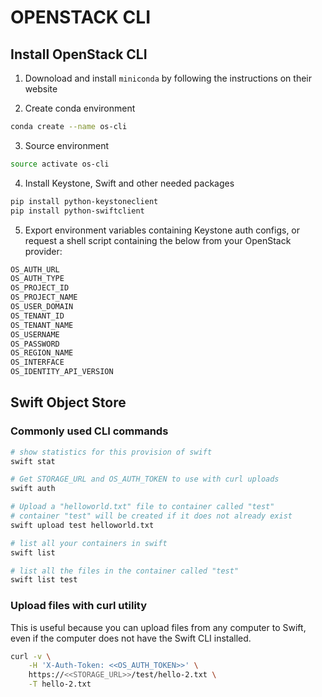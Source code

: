 # OPENSTACK CLI

## Install OpenStack CLI

1) Downoload and install `miniconda` by following the instructions on their website

2) Create conda environment
```sh
conda create --name os-cli
```

3) Source environment
```sh
source activate os-cli
```

4) Install Keystone, Swift and other needed packages
```sh
pip install python-keystoneclient
pip install python-swiftclient
```

5) Export environment variables containing Keystone auth configs, or request a shell script containing the below from your OpenStack provider:  
```sh
OS_AUTH_URL
OS_AUTH_TYPE
OS_PROJECT_ID
OS_PROJECT_NAME
OS_USER_DOMAIN
OS_TENANT_ID
OS_TENANT_NAME
OS_USERNAME
OS_PASSWORD
OS_REGION_NAME
OS_INTERFACE
OS_IDENTITY_API_VERSION
```

## Swift Object Store

### Commonly used CLI commands

```sh
# show statistics for this provision of swift
swift stat

# Get STORAGE_URL and OS_AUTH_TOKEN to use with curl uploads
swift auth

# Upload a "helloworld.txt" file to container called "test"
# container "test" will be created if it does not already exist
swift upload test helloworld.txt

# list all your containers in swift 
swift list

# list all the files in the container called "test"
swift list test

```

### Upload files with curl utility
This is useful because you can upload files from any computer to Swift, even if the computer does not have the Swift CLI installed.
```sh
curl -v \
    -H 'X-Auth-Token: <<OS_AUTH_TOKEN>>' \
    https://<<STORAGE_URL>>/test/hello-2.txt \
    -T hello-2.txt
```
